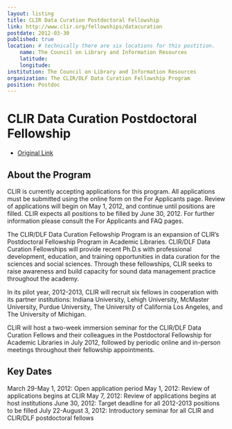 ```yaml
---
layout: listing
title: CLIR Data Curation Postdoctoral Fellowship
link: http://www.clir.org/fellowships/datacuration
postdate: 2012-03-30
published: true
location: # technically there are six locations for this postition.
	name: The Council on Library and Information Resources
	latitude: 
	longitude: 
institution: The Council on Library and Information Resources
organization: The CLIR/DLF Data Curation Fellowship Program
position: Postdoc
---
```


# CLIR Data Curation Postdoctoral Fellowship

*  [Original Link](http://www.clir.org/fellowships/datacuration)

## About the Program
CLIR is currently accepting applications for this program. All applications must be submitted using the online form on the For Applicants page. Review of applications will begin on May 1, 2012, and continue until positions are filled. CLIR expects all positions to be filled by June 30, 2012. For further information please consult the For Applicants and FAQ pages.

The CLIR/DLF Data Curation Fellowship Program is an expansion of CLIR’s Postdoctoral Fellowship Program in Academic Libraries. CLIR/DLF Data Curation Fellowships will provide recent Ph.D.s with professional development, education, and training opportunities in data curation for the sciences and social sciences. Through these fellowships, CLIR seeks to raise awareness and build capacity for sound data management practice throughout the academy.

In its pilot year, 2012-2013, CLIR will recruit six fellows in cooperation with its partner institutions: Indiana University, Lehigh University, McMaster University, Purdue University, The University of California Los Angeles, and The University of Michigan.

CLIR will host a two-week immersion seminar for the CLIR/DLF Data Curation Fellows and their colleagues in the Postdoctoral Fellowship for Academic Libraries in July 2012, followed by periodic online and in-person meetings throughout their fellowship appointments.

## Key Dates
March 29-May 1, 2012: Open application period
May 1, 2012: Review of applications begins at CLIR
May 7, 2012: Review of applications begins at host institutions
June 30, 2012: Target deadline for all 2012-2013 positions to be filled
July 22-August 3, 2012: Introductory seminar for all CLIR and CLIR/DLF postdoctoral fellows
